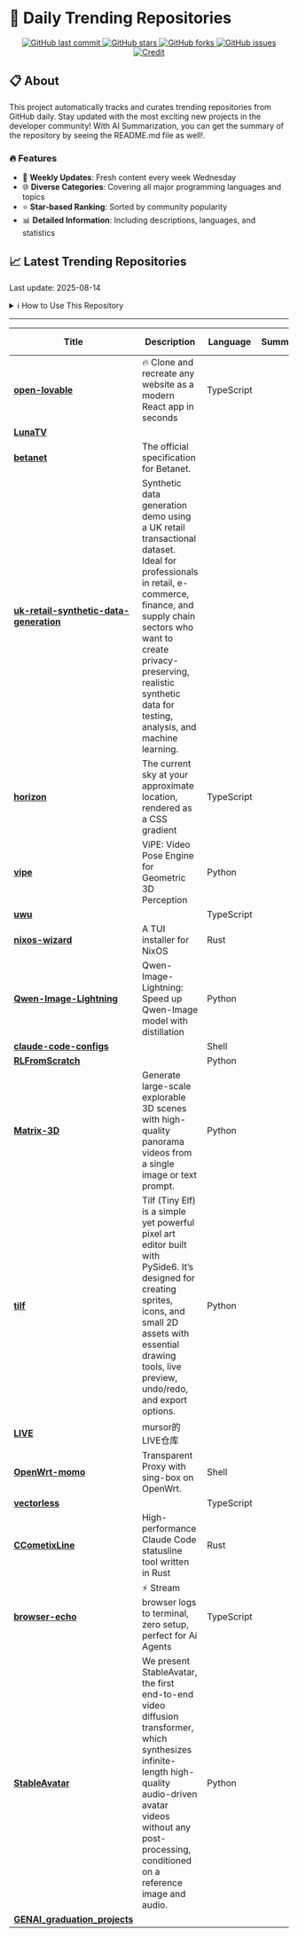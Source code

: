 # 🌟 Daily Trending Repositories

<div align="center">
<a href="https://github.com/marc-ko/daily-trending-repo/commits/main">
    <img src="https://img.shields.io/github/last-commit/marc-ko/daily-trending-repo" alt="GitHub last commit" />
</a>

<a href="https://github.com/marc-ko/daily-trending-repo/stargazers">
    <img src="https://img.shields.io/github/stars/marc-ko/daily-trending-repo" alt="GitHub stars" />
</a>
<a href="https://github.com/marc-ko/daily-trending-repo/network/members">
    <img src="https://img.shields.io/github/forks/marc-ko/daily-trending-repo" alt="GitHub forks" />
</a>
<a href="https://github.com/marc-ko/daily-trending-repo/issues">
    <img src="https://img.shields.io/github/issues/marc-ko/daily-trending-repo" alt="GitHub issues" />
</a>
<a alt="credit" href="https://github.com/zezhishao/DailyArXiv">
 <img src="https://img.shields.io/badge/credit%20-%20Idea%20From%20This%20Repo-blue" alt="Credit">
</a>
</div>

## 📋 About

This project automatically tracks and curates trending repositories from GitHub daily. Stay updated with the most exciting new projects in the developer community! With AI Summarization, you can get the summary of the repository by seeing the README.md file as well!.

### 🔥 Features

- 🔄 **Weekly Updates**: Fresh content every week Wednesday
- 🌐 **Diverse Categories**: Covering all major programming languages and topics
- ⭐ **Star-based Ranking**: Sorted by community popularity
- 📊 **Detailed Information**: Including descriptions, languages, and statistics

## 📈 Latest Trending Repositories

Last update: 2025-08-14

<details>
<summary>ℹ️ How to Use This Repository</summary>

1. **Star & Watch**: Click the 'Star' and 'Watch' buttons to receive weekly email notifications
2. **Browse**: Explore trending repositories organized by popularity
3. **Contribute**: Feel free to open issues or suggest improvements

</details>

---

| **Title** | **Description** | **Language** | **Summary** | **Tags** | **Stars Count** |
| --- | --- | --- | --- | --- | --- |
| **[open-lovable](https://github.com/mendableai/open-lovable)** | 🔥 Clone and recreate any website as a modern React app in seconds | TypeScript |  |  | 9531 |
| **[LunaTV](https://github.com/MoonTechLab/LunaTV)** |  |  |  |  | 764 |
| **[betanet](https://github.com/ravendevteam/betanet)** | The official specification for Betanet. |  |  |  | 630 |
| **[uk-retail-synthetic-data-generation](https://github.com/syncora-ai/uk-retail-synthetic-data-generation)** | Synthetic data generation demo using a UK retail transactional dataset. Ideal for professionals in retail, e-commerce, finance, and supply chain sectors who want to create privacy-preserving, realistic synthetic data for testing, analysis, and machine learning. |  |  |  | 609 |
| **[horizon](https://github.com/dnlzro/horizon)** | The current sky at your approximate location, rendered as a CSS gradient | TypeScript |  | <details><summary>astro...</summary><p>astro, css, graphics, html-day</p></details> | 494 |
| **[vipe](https://github.com/nv-tlabs/vipe)** | ViPE: Video Pose Engine for Geometric 3D Perception | Python |  | <details><summary>3d, c...</summary><p>3d, camera, depth-estimation, slam</p></details> | 370 |
| **[uwu](https://github.com/context-labs/uwu)** |  | TypeScript |  |  | 369 |
| **[nixos-wizard](https://github.com/km-clay/nixos-wizard)** | A TUI installer for NixOS | Rust |  |  | 358 |
| **[Qwen-Image-Lightning](https://github.com/ModelTC/Qwen-Image-Lightning)** | Qwen-Image-Lightning: Speed up Qwen-Image model with distillation | Python |  |  | 326 |
| **[claude-code-configs](https://github.com/Matt-Dionis/claude-code-configs)** |  | Shell |  |  | 319 |
| **[RLFromScratch](https://github.com/mingyin0312/RLFromScratch)** |  | Python |  |  | 275 |
| **[Matrix-3D](https://github.com/SkyworkAI/Matrix-3D)** | Generate large-scale explorable 3D scenes with high-quality panorama videos from a single image or text prompt. | Python |  | <details><summary>3d-ge...</summary><p>3d-generation, 3d-reconstruction, 3d-scene-generation, aigc, aigc3d, genie, genie3, graphics, image-to-3d, image-to-video, panorama-synthesis, scene-generation, text-to-3d, text-to-video, video-generation, world-models</p></details> | 264 |
| **[tilf](https://github.com/danterolle/tilf)** | Tilf (Tiny Elf) is a simple yet powerful pixel art editor built with PySide6. It’s designed for creating sprites, icons, and small 2D assets with essential drawing tools, live preview, undo/redo, and export options. | Python |  | <details><summary>cross...</summary><p>cross-platform, crossplatform, desktop-app, drag-and-drop, drawing, graphics, gui, pixel-art, pyside6, python, qt6, sprites, tiles</p></details> | 260 |
| **[LIVE](https://github.com/mursor1985/LIVE)** | mursor的LIVE仓库 |  |  |  | 201 |
| **[OpenWrt-momo](https://github.com/nikkinikki-org/OpenWrt-momo)** | Transparent Proxy with sing-box on OpenWrt. | Shell |  | <details><summary>luci-...</summary><p>luci-app, luci-app-momo, momo, openwrt, sing-box, transparent-proxy</p></details> | 164 |
| **[vectorless](https://github.com/roe-ai/vectorless)** |  | TypeScript |  |  | 160 |
| **[CCometixLine](https://github.com/Haleclipse/CCometixLine)** | High-performance Claude Code statusline tool written in Rust | Rust |  |  | 159 |
| **[browser-echo](https://github.com/instructa/browser-echo)** | ⚡ Stream browser logs to terminal, zero setup, perfect for Ai Agents | TypeScript |  | <details><summary>ai, b...</summary><p>ai, browser, claude-code, codex-cli, cursor, gemini-cli, llm, log, logging</p></details> | 158 |
| **[StableAvatar](https://github.com/Francis-Rings/StableAvatar)** | We present StableAvatar, the first end-to-end video diffusion transformer, which synthesizes infinite-length high-quality audio-driven avatar videos without any post-processing, conditioned on a reference image and audio. | Python |  |  | 158 |
| **[GENAI_graduation_projects](https://github.com/h9-tec/GENAI_graduation_projects)** |  |  |  |  | 156 |


